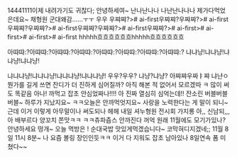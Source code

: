 14441111이제 내려가기도 귀찮다; 안녕하세여~ 난나난나나
나난난나나나
제가다먹었은데요~
채형원 군대왜감......ㅜㅜ
우우
우쨔쨔?># ai-first우쨔쨔?우쨔쨔?># ai-first우쨔쨔?우쨔쨔?># ai-first우쨔쨔?우쨔쨔?># ai-first우쨔쨔?># ai-first># ai-first># ai-first># ai-first
hhhhh흐흐흐흐흐흐hhhhh흐흐흐흐흐흐

아땨땨:?아땨땨:?아땨땨:?아땨땨:?아땨땨:?아땨땨:?아땨땨:?아땨땨:?
냐냐냥!냐냐냥!냐냐냥!냐냐냥!

냐냐냐냥!냐냐냐냥!냐냐냐냥!냐냐냐냥!
우우?우우?
냐냥?냐냥?
아쨔쨔우짜ㅑ쨔
냐냔ㅇ
뭔가를 길게 쓰면
잔디가 더 진하게 심어질까?
아직 해본 적 없어서 모르겠따 ㅋ
많이 써도 똑같음
아나! 까먹고 잡초 안심었짜나!!!!
아 진짜 열심히 심억는데!!
잔소린 버블버블버블~
하루가 지났지요~
ㅋㅋ오늘은 안까먹엇지요~
사랑을 노력한다는 게 말이 되니~
근데 이거 이렇게 아무말이나 써도되나
헤헤 내일 셔누형원 전시회 가지롱
아,, 신남되,,,
아 배부르다
양꼬치 쫀맛ㅋㅋ
ㅋㅋ츄파츕스 안까진다
꺼억
원래 11월에도 모기가있나?
안녕하세요 떵개~ 오늘 먹방은 !
순대국밥 맛있게먹겠습니다~
코막혀디지겠네;;
11월 8일 11시 8분~
나 요즘 볼링 장인인듯ㅋㅋ
이거 다 지워도 잡초 남아있나
8일연속 폼 미쳤다~~
